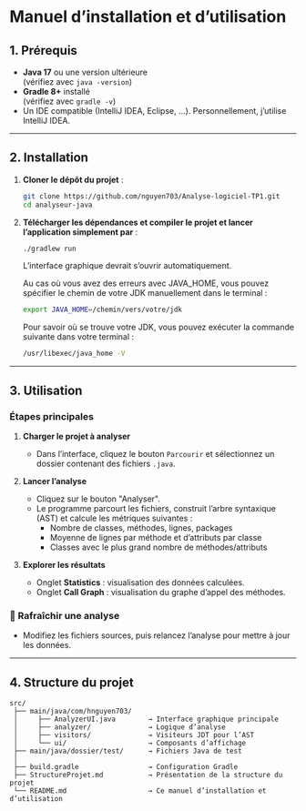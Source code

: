 # Manuel d’installation et d’utilisation

## 1. Prérequis

- **Java 17** ou une version ultérieure  
  (vérifiez avec `java -version`)
- **Gradle 8+** installé  
  (vérifiez avec `gradle -v`)
- Un IDE compatible (IntelliJ IDEA, Eclipse, ...). Personnellement, j’utilise IntelliJ IDEA.

---

## 2. Installation

1. **Cloner le dépôt du projet** :

   ```bash
   git clone https://github.com/nguyen703/Analyse-logiciel-TP1.git
   cd analyseur-java
   ```

2. **Télécharger les dépendances et compiler le projet et lancer l’application simplement par** :

   ```bash
   ./gradlew run
   ```

    L’interface graphique devrait s’ouvrir automatiquement.

    Au cas où vous avez des erreurs avec JAVA_HOME, vous pouvez spécifier le chemin de votre JDK manuellement
    dans le terminal :

    ```bash
    export JAVA_HOME=/chemin/vers/votre/jdk
    ```

    Pour savoir où se trouve votre JDK, vous pouvez exécuter la commande suivante dans votre terminal :

    ```bash
    /usr/libexec/java_home -V
    ```
---

## 3. Utilisation

### Étapes principales

1. **Charger le projet à analyser**
   - Dans l’interface, cliquez le bouton `Parcourir` et sélectionnez un dossier contenant des fichiers `.java`.

2. **Lancer l’analyse**
   - Cliquez sur le bouton "Analyser".
   - Le programme parcourt les fichiers, construit l’arbre syntaxique (AST) et calcule les métriques suivantes :
     - Nombre de classes, méthodes, lignes, packages
     - Moyenne de lignes par méthode et d’attributs par classe
     - Classes avec le plus grand nombre de méthodes/attributs

3. **Explorer les résultats**
   - Onglet **Statistics** : visualisation des données calculées.
   - Onglet **Call Graph** : visualisation du graphe d’appel des méthodes.

### 🔄 Rafraîchir une analyse
   - Modifiez les fichiers sources, puis relancez l’analyse pour mettre à jour les données.

---

## 4. Structure du projet

```
src/
 ├── main/java/com/hnguyen703/
 │     ├── AnalyzerUI.java        → Interface graphique principale
 │     ├── analyzer/              → Logique d’analyse
 │     ├── visitors/              → Visiteurs JDT pour l’AST
 │     └── ui/                    → Composants d’affichage
 ├── main/java/dossier/test/      → Fichiers Java de test
 │
 ├── build.gradle                 → Configuration Gradle
 ├── StructureProjet.md           → Présentation de la structure du projet
 └── README.md                    → Ce manuel d’installation et d’utilisation
```
